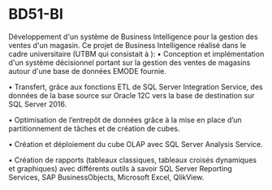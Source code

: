 # BD51-BI
Développement d'un système de Business Intelligence pour la gestion des ventes d'un magasin.
Ce projet de Business Intelligence réalisé dans le cadre universitaire (UTBM qui consistait à ):
•	Conception et implémentation d'un système décisionnel portant sur la gestion des ventes de magasins autour d'une base de données EMODE fournie.

•	Transfert, grâce aux fonctions  ETL de SQL Server Integration Service, des données de la base source sur Oracle 12C vers la base de destination sur SQL Server 2016.

•	Optimisation de l’entrepôt de données grâce à la mise en place d’un partitionnement de tâches et de création de cubes.

•	Création et déploiement du cube OLAP avec SQL Server Analysis Service.

•	Création de rapports (tableaux classiques, tableaux croisés dynamiques et graphiques) avec différents outils à savoir SQL Server Reporting Services, SAP BusinessObjects, Microsoft Excel, QlikView.
